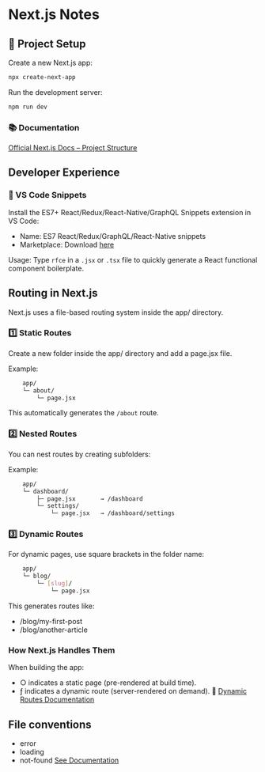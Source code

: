 # Next.js Notes

## 🚀 Project Setup

Create a new Next.js app:

```bash
npx create-next-app
```

Run the development server:

```bash
npm run dev
```

### 📚 Documentation
[Official Next.js Docs – Project Structure](https://nextjs.org/docs/app/getting-started/project-structure?utm_source=chatgpt.com)


## Developer Experience

### 🔧 VS Code Snippets
Install the ES7+ React/Redux/React-Native/GraphQL Snippets extension in VS Code:

- Name: ES7 React/Redux/GraphQL/React-Native snippets
- Marketplace: Download [here](https://marketplace.visualstudio.com/items?itemName=rodrigovallades.es7-react-js-snippets&utm_source=chatgpt.com)

Usage:
Type `rfce` in a `.jsx` or `.tsx` file to quickly generate a React functional component boilerplate.

## Routing in Next.js

Next.js uses a file-based routing system inside the app/ directory.

### 1️⃣ Static Routes
Create a new folder inside the app/ directory and add a page.jsx file.

Example:
```bash
    app/
    └─ about/
        └─ page.jsx

```
This automatically generates the `/about` route.

### 2️⃣ Nested Routes
You can nest routes by creating subfolders:

Example:
```bash
    app/
    └─ dashboard/
        ├─ page.jsx       → /dashboard
        └─ settings/
            └─ page.jsx   → /dashboard/settings
```

### 3️⃣ Dynamic Routes
For dynamic pages, use square brackets in the folder name:

```bash
    app/
    └─ blog/
        └─ [slug]/
            └─ page.jsx
```

This generates routes like:
- /blog/my-first-post
- /blog/another-article

### How Next.js Handles Them
When building the app:
- ○ indicates a static page (pre-rendered at build time).
- ƒ indicates a dynamic route (server-rendered on demand).
📖 [Dynamic Routes Documentation](https://nextjs.org/docs/app/getting-started/project-structure?utm_source=chatgpt.com#routing-files)

## File conventions
- error
- loading
- not-found
[See Documentation](https://nextjs.org/docs/app/api-reference/file-conventions)